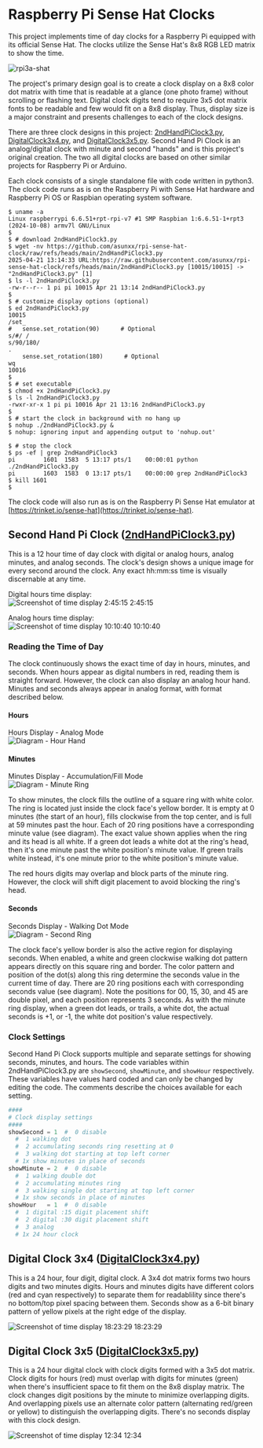 # Raspberry Pi Sense Hat Clocks

This project implements time of day clocks for a
Raspberry Pi equipped with its official Sense Hat.
The clocks utilize the Sense Hat's 8x8 RGB LED matrix
to show the time.

![rpi3a-shat](assets/images/rpi3a-shat.jpg)

The project's primary design goal is to create
a clock display on a 8x8 color dot matrix with time that is readable
at a glance (one photo frame) without scrolling or flashing text.
Digital clock digits tend to require 3x5 dot matrix fonts to be readable
and few would fit on a 8x8 display.
Thus, display size is a major constraint and presents challenges
to each of the clock designs.

There are three clock designs in this project:
[2ndHandPiClock3.py](../../raw/refs/heads/main/2ndHandPiClock3.py),
[DigitalClock3x4.py](../../raw/refs/heads/main/DigitalClock3x4.py), and
[DigitalClock3x5.py](../../raw/refs/heads/main/DigitalClock3x5.py).
Second Hand Pi Clock is an analog/digital clock with
minute and second "hands" and is this project's original creation.
The two all digital clocks are based on other similar projects
for Raspberry Pi or Arduino. 

Each clock consists of a single standalone file with code written in python3.
The clock code runs as is on the Raspberry Pi with Sense Hat hardware
and Raspberry Pi OS or Raspbian operating system software.
```
$ uname -a
Linux raspberrypi 6.6.51+rpt-rpi-v7 #1 SMP Raspbian 1:6.6.51-1+rpt3 (2024-10-08) armv7l GNU/Linux
$
$ # download 2ndHandPiClock3.py
$ wget -nv https://github.com/asunxx/rpi-sense-hat-clock/raw/refs/heads/main/2ndHandPiClock3.py
2025-04-21 13:14:33 URL:https://raw.githubusercontent.com/asunxx/rpi-sense-hat-clock/refs/heads/main/2ndHandPiClock3.py [10015/10015] -> "2ndHandPiClock3.py" [1]
$ ls -l 2ndHandPiClock3.py
-rw-r--r-- 1 pi pi 10015 Apr 21 13:14 2ndHandPiClock3.py
$
$ # customize display options (optional)
$ ed 2ndHandPiClock3.py
10015
/set_
#   sense.set_rotation(90)      # Optional
s/#/ /
s/90/180/
.
    sense.set_rotation(180)      # Optional
wq
10016
$
$ # set executable
$ chmod +x 2ndHandPiClock3.py
$ ls -l 2ndHandPiClock3.py
-rwxr-xr-x 1 pi pi 10016 Apr 21 13:16 2ndHandPiClock3.py
$
$ # start the clock in background with no hang up
$ nohup ./2ndHandPiClock3.py &
$ nohup: ignoring input and appending output to 'nohup.out'

$ # stop the clock
$ ps -ef | grep 2ndHandPiClock3
pi        1601  1583  5 13:17 pts/1    00:00:01 python ./2ndHandPiClock3.py
pi        1603  1583  0 13:17 pts/1    00:00:00 grep 2ndHandPiClock3
$ kill 1601
$
```

The clock code will also run as is on the
Raspberry Pi Sense Hat emulator at
[https://trinket.io/sense-hat](https://trinket.io/sense-hat).


## Second Hand Pi Clock ([2ndHandPiClock3.py](2ndHandPiClock3.py))

This is a 12 hour time of day clock with digital or analog hours,
analog minutes, and analog seconds.
The clock's design shows a unique image for every second around the clock.
Any exact hh:mm:ss time is visually discernable at any time.

Digital hours time display:\
![Screenshot of time display 2:45:15](assets/images/Clock3.time.02.45.15.png)
2:45:15

Analog hours time display:\
![Screenshot of time display 10:10:40](assets/images/Clock3.time.10.10.40.png)
10:10:40

### Reading the Time of Day

The clock continuously shows the exact time of day
in hours, minutes, and seconds.
When hours appear as digital numbers in red,
reading them is straight forward.
However, the clock can also display an analog hour hand.
Minutes and seconds always appear in analog format,
with format described below.

#### Hours

Hours Display - Analog Mode\
![Diagram - Hour Hand](assets/images/clock3-dwg-hr.png)

#### Minutes

Minutes Display - Accumulation/Fill Mode\
![Diagram - Minute Ring](assets/images/clock3-dwg-min.png)

To show minutes, the clock fills the outline of a square ring with white color.
The ring is located just inside the clock face's yellow border.
It is empty at 0 minutes (the start of an hour),
fills clockwise from the top center,
and is full at 59 minutes past the hour.
Each of 20 ring positions have a corresponding minute value (see diagram).
The exact value shown applies when the ring and its head is all white.
If a green dot leads a white dot at the ring's head,
then it's one minute past the white position's minute value.
If green trails white instead, it's one minute
prior to the white position's minute value.

The red hours digits may overlap and block parts of the minute ring.
However, the clock will shift digit placement to avoid blocking the ring's head.

#### Seconds

Seconds Display - Walking Dot Mode\
![Diagram - Second Ring](assets/images/clock3-dwg-sec.png)

The clock face's yellow border is also the active region
for displaying seconds.
When enabled, a white and green clockwise walking dot
pattern appears directly on this square ring and border.
The color pattern and position of the dot(s) along this ring
determine the seconds value in the current time of day.
There are 20 ring positions each with corresponding seconds value (see diagram).
Note the positions for 00, 15, 30, and 45 are double pixel,
and each position represents 3 seconds.
As with the minute ring display,
when a green dot leads, or trails, a white dot, the
actual seconds is +1, or -1, the white dot position's value
respectively.

### Clock Settings

Second Hand Pi Clock supports multiple and separate settings for
showing seconds, minutes, and hours.
The code variables within 2ndHandPiClock3.py are
`showSecond`, `showMinute`, and `showHour` respectively.
These variables have values hard coded and can only be changed by editing the code.
The comments describe the choices available for each setting.
```python
####
# Clock display settings
####
showSecond = 1  #  0 disable
  #  1 walking dot
  #  2 accumulating seconds ring resetting at 0
  #  3 walking dot starting at top left corner
  # 1x show minutes in place of seconds
showMinute = 2  #  0 disable
  #  1 walking double dot
  #  2 accumulating minutes ring
  #  3 walking single dot starting at top left corner
  # 1x show seconds in place of minutes
showHour   = 1  #  0 disable
  #  1 digital :15 digit placement shift
  #  2 digital :30 digit placement shift
  #  3 analog
  # 1x 24 hour clock
```


## Digital Clock 3x4 ([DigitalClock3x4.py](DigitalClock3x4.py))

This is a 24 hour, four digit, digital clock.
A 3x4 dot matrix forms two hours digits and two minutes digits.
Hours and minutes digits have different colors
(red and cyan respectively) to separate them for readablility
since there's no bottom/top pixel spacing between them.
Seconds show as a 6-bit binary pattern of yellow pixels
at the right edge of the display.

![Screenshot of time display 18:23:29](assets/images/Clock3x4.time.18.23.29.png)
18:23:29


## Digital Clock 3x5 ([DigitalClock3x5.py](DigitalClock3x5.py))

This is a 24 hour digital clock with clock digits formed with a 3x5 dot matrix.
Clock digits for hours (red) must overlap with digits for minutes (green)
when there's insufficient space to fit them on the 8x8 display matrix.
The clock changes digit positions by the minute to minimize overlapping digits.
And overlapping pixels use an alternate color pattern
(alternating red/green or yellow) to distinguish the overlapping digits.
There's no seconds display with this clock design.

![Screenshot of time display 12:34](assets/images/Clock3x5.time.12.34.gif)
12:34

